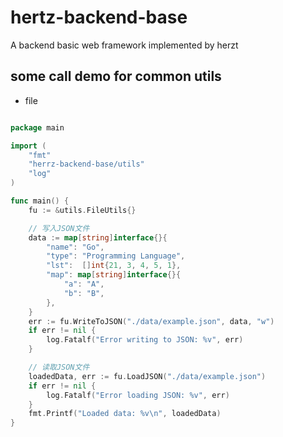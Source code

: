# hertz-backend-base
A backend basic web framework implemented by herzt

## some call demo for common utils
- file

```go

package main

import (
	"fmt"
	"herrz-backend-base/utils"
	"log"
)

func main() {
	fu := &utils.FileUtils{}

	// 写入JSON文件
	data := map[string]interface{}{
		"name": "Go",
		"type": "Programming Language",
		"lst":  []int{21, 3, 4, 5, 1},
		"map": map[string]interface{}{
			"a": "A",
			"b": "B",
		},
	}
	err := fu.WriteToJSON("./data/example.json", data, "w")
	if err != nil {
		log.Fatalf("Error writing to JSON: %v", err)
	}

	// 读取JSON文件
	loadedData, err := fu.LoadJSON("./data/example.json")
	if err != nil {
		log.Fatalf("Error loading JSON: %v", err)
	}
	fmt.Printf("Loaded data: %v\n", loadedData)
}

```